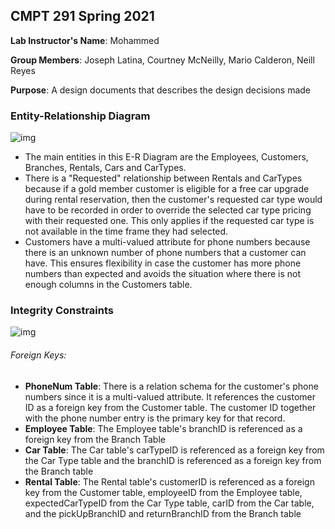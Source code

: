 ## CMPT 291 Spring 2021

**Lab Instructor's Name**: Mohammed

**Group Members**: Joseph Latina, Courtney McNeilly, Mario Calderon, Neill Reyes

**Purpose**: A design documents that describes the design decisions made



### Entity-Relationship Diagram

![img](https://i.imgur.com/4e2icQK.png)

- The main entities in this E-R Diagram are the Employees, Customers, Branches, Rentals, Cars and CarTypes.
- There is a "Requested" relationship between Rentals and CarTypes because if a gold member customer is eligible for a free car upgrade during rental reservation, then the customer's requested car type would have to be recorded in order to override the selected car type pricing with their requested one. This only applies if the requested car type is not available in the time frame they had selected.
- Customers have a multi-valued attribute for phone numbers because there is an unknown number of phone numbers that a customer can have. This ensures flexibility in case the customer has more phone numbers than expected and avoids the situation where there is not enough columns in the Customers table.

### Integrity Constraints

![img](https://i.imgur.com/eM8OfSs.png)

###### Foreign Keys:

- **PhoneNum Table**: There is a relation schema for the customer's phone numbers since it is a multi-valued attribute. It references the customer ID as a foreign key from the Customer table. The customer ID together with the phone number entry is the primary key for that record.
- **Employee Table**: The Employee table's branchID is referenced as a foreign key from the Branch Table
- **Car Table**: The Car table's carTypeID is referenced as a foreign key from the Car Type table and the branchID is referenced as a foreign key from the Branch table
- **Rental Table**: The Rental table's customerID is referenced as a foreign key from the Customer table, employeeID from the Employee table, expectedCarTypeID from the Car Type table, carID from the Car table, and the pickUpBranchID and returnBranchID from the Branch table